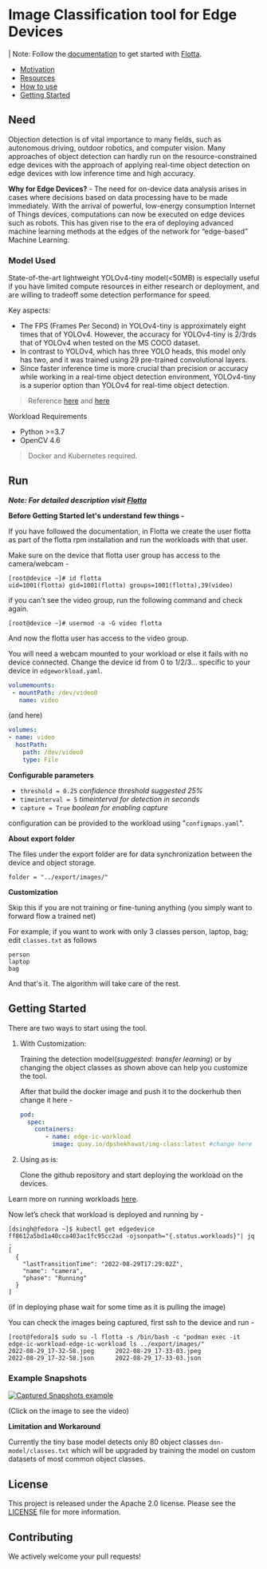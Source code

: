 # Image Classification tool for Edge Devices
| Note: Follow the [documentation](https://project-flotta.io/documentation/v0_2_0/intro/overview.html) to get started with [Flotta](https://project-flotta.io/).

- [Motivation](#need)
- [Resources](#model-used)
- [How to use](#run)
- [Getting Started](#getting-started)
## Need
Objection detection is of vital importance to many fields, such as autonomous driving, outdoor robotics, and computer vision. Many approaches of object detection can hardly run on the resource-constrained edge devices with the approach of applying real-time object detection on edge devices with low inference time and high accuracy. 

**Why for Edge Devices?** -
The need for on-device data analysis arises in cases where decisions based on data processing have to be made immediately. With the arrival of powerful, low-energy consumption Internet of Things devices, computations can now be executed on edge devices such as robots. This has given rise to the era of deploying advanced machine learning methods at the edges of the network for “edge-based” Machine Learning.

### Model Used 
State-of-the-art lightweight YOLOv4-tiny model(<50MB) is especially useful if you have limited compute resources in either research or deployment, and are willing to tradeoff some detection performance for speed.

Key aspects:

 - The FPS (Frames Per Second) in YOLOv4-tiny is approximately eight times that of YOLOv4. However, the accuracy for YOLOv4-tiny is 2/3rds that of YOLOv4 when tested on the MS COCO dataset.
 - In contrast to YOLOv4, which has three YOLO heads, this model only has two, and it was trained using 29 pre-trained convolutional layers.
 - Since faster inference time is more crucial than precision or accuracy while working in a real-time object detection environment, YOLOv4-tiny is a superior option than YOLOv4 for real-time object detection.
  > Reference [here](https://arxiv.org/abs/2011.04244) and [here](https://arxiv.org/abs/2011.08036)

Workload Requirements 
  - Python >=3.7
  - OpenCV 4.6
  
>Docker and Kubernetes required.

## Run
***Note: For detailed description visit [Flotta](https://project-flotta.io/documentation/latest/intro/overview.html)***

**Before Getting Started let's understand few things -**

If you have followed the documentation, in Flotta we create the user flotta as part of the flotta rpm installation and run the workloads with that user.

Make sure on the device that flotta user group has access to the camera/webcam -
```shell
[root@device ~]# id flotta
uid=1001(flotta) gid=1001(flotta) groups=1001(flotta),39(video)
```
if you can't see the video group, run the following command and check again.
```shell
[root@device ~]# usermod -a -G video flotta
```
And now the flotta user has access to the video group.

You will need a webcam mounted to your workload or else it fails with no device connected. Change the device id from 0 to 1/2/3... specific to your device in `edgeworkload.yaml`.
```yaml
volumemounts:
 - mountPath: /dev/video0
   name: video
```
(and here)
```yaml
volumes:
- name: video 
  hostPath:
    path: /dev/video0
    type: File
```

**Configurable parameters**
- `threshold = 0.25`        *confidence threshold suggested 25%*
- `timeinterval = 5`    *timeinterval for detection in seconds*
- `capture = True`      *boolean for enabling capture*
  
configuration can be provided to the workload using "`configmaps.yaml`".

**About export folder**

The files under the export folder are for data synchronization between the device and object storage.
```shell
folder = "../export/images/"  
```

**Customization**

Skip this if you are not training or fine-tuning anything (you simply want to forward flow a trained net)

For example, if you want to work with only 3 classes person, laptop, bag; edit `classes.txt` as follows
```shell
person
laptop
bag
```
And that's it. The algorithm will take care of the rest.

## Getting Started
There are two ways to start using the tool.
1. With Customization:
   
    Training the detection model(*suggested: transfer learning*) or by changing the object classes as shown above can help you customize the tool.

    After that build the docker image and push it to the dockerhub then change it here -
    ```yaml
    pod:
      spec:
        containers:
           - name: edge-ic-workload
             image: quay.io/dpshekhawat/img-class:latest #change here
    ```
2. Using as is:
    
    Clone the github repository and start deploying the workload on the devices.

Learn more on running workloads [here](https://project-flotta.io/documentation/latest/gsg/running_workloads.html).

Now let’s check that workload is deployed and running by -
```shell
[dsingh@fedora ~]$ kubectl get edgedevice ff8612a5bd1a40cca403ac1fc95cc2ad -ojsonpath="{.status.workloads}"| jq .
[
  {
    "lastTransitionTime": "2022-08-29T17:29:02Z",
    "name": "camera",
    "phase": "Running"
  }
]
```
(if in deploying phase wait for some time as it is pulling the image)

You can check the images being captured, first ssh to the device and run -
```shell
[root@fedora]$ sudo su -l flotta -s /bin/bash -c "podman exec -it edge-ic-workload-edge-ic-workload ls ../export/images/"
2022-08-29_17-32-58.jpeg      2022-08-29_17-33-03.jpeg
2022-08-29_17-32-58.json      2022-08-29_17-33-03.json
```

### **Example Snapshots** 

[![Captured Snapshots example](http://img.youtube.com/vi/RHNfVsw2V7E/0.jpg)](http://www.youtube.com/watch?v=RHNfVsw2V7E) 

(Click on the image to see the video)

**Limitation and Workaround**

Currently the tiny base model detects only 80 object classes `dnn-model/classes.txt` which will be upgraded by training the model on custom datasets of most common object classes. 

## License
This project is released under the Apache 2.0 license. Please see the [LICENSE](https://github.com/dpshekhawat/image-classification/blob/main/LICENSE) file for more information.

## Contributing
We actively welcome your pull requests!